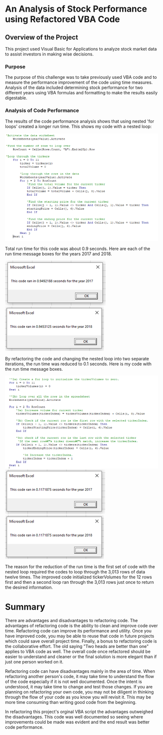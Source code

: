 # An Analysis of Stock Performance using Refactored VBA Code

## Overview of the Project
This project used Visual Basic for Applications to analyze stock market data to assist investors in making wise decisions. 

### Purpose
The purpose of this challenge was to take previously used VBA code and to measure the performance improvement of the code using time measures. Analysis of the data included determining stock performance for two different years using VBA formulas and formatting to make the results easily digestable.

### Analysis of Code Performance
The results of the code performance analysis shows that using nested 'for loops' created a longer run time. This shows my code with a nested loop:

![Slow code](https://github.com/Bscheinin/stock-analysis/blob/main/Resources/Slow%20code.PNG)

Total run time for this code was about 0.9 seconds. Here are each of the run time message boxes for the years 2017 and 2018.

![Slow code timing 2017](https://github.com/Bscheinin/stock-analysis/blob/main/Resources/Slow%20code%20timing%202017.PNG)
![Slow code timing 2018](https://github.com/Bscheinin/stock-analysis/blob/main/Resources/Slow%20code%20timing%202018.PNG)

By refactoring the code and changing the nested loop into two separate iterations, the run time was reduced to 0.1 seconds. Here is my code with the run time message boxes. 

![Fast code](https://github.com/Bscheinin/stock-analysis/blob/main/Resources/Fast%20code.PNG)
![Fast code timing 2017](https://github.com/Bscheinin/stock-analysis/blob/main/Resources/Fast%20code%20timing%202017.PNG)
![Fast code timing 2018](https://github.com/Bscheinin/stock-analysis/blob/main/Resources/Fast%20code%20timing%202018.PNG)

The reason for the reduction of the run time is the first set of code with the nested loop required the codes to loop through the 3,013 rows of data twelve times. The improved code initialized tickerVolumes for the 12 rows first and then a second loop ran through the 3,013 rows just once to return the desired information.  

# Summary
There are advantages and disadvantages to refactoring code. The advantages of refactoring code is the ability to clean and improve code over time. Refactoring code can improve its performance and utility. Once you have improved code, you may be able to reuse that code in future projects which could save overall project time. Finally, a bonus to refactoring code is the collaborative effort. The old saying "Two heads are better than one" applies to VBA code as well. The overall code once refactored should be easier to understand and cleaner or the final solution is more elegant than if just one person worked on it.

Refactoring code can have disadvantages mainly in the area of time. When refactoring another person's code, it may take time to understand the flow of the code especially if it is not well documented. Once the intent is understood, it may take time to change and test those changes. If you are planning on refactoring your own code, you may not be diligent in thinking through the flow of your code as you know you will revisit it. This may be more time consuming than writing good code from the beginning. 

In refactoring this project's orginal VBA script the advantages outweighed the disadvantages. This code was well documented so seeing where improvements could be made was evident and the end result was better code performance.
